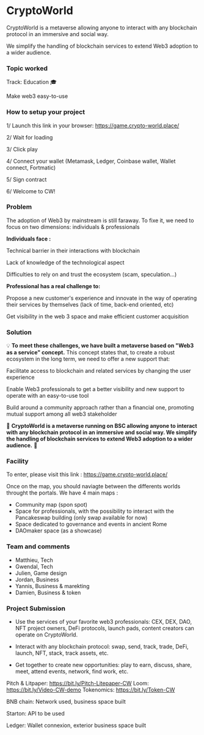 # CryptoWorld

CryptoWorld is a metaverse allowing anyone to interact with any blockchain protocol in an immersive and social way. 

We simplify the handling of blockchain services to extend Web3 adoption to a wider audience.

### **Topic worked**
Track: Education 🎓

Make web3 easy-to-use


### **How to setup your project**

1/ Launch this link in your browser: https://game.crypto-world.place/

2/ Wait for loading

3/ Click play

4/ Connect your wallet (Metamask, Ledger, Coinbase wallet, Wallet connect, Fortmatic)

5/ Sign contract

6/ Welcome to CW!



### Problem

The adoption of Web3 by mainstream is still faraway. To fixe it, we need to focus on two dimensions: individuals & professionals


**Individuals face :**

Technical barrier in their interactions with blockchain 

Lack of knowledge of the technological aspect

Difficulties to rely on and trust the ecosystem (scam, speculation...)



**Professional has a real challenge to:**

Propose a new customer's experience and innovate in the way of operating their services by themselves (lack of time, back-end oriented, etc)

Get visibility in the web 3 space and make efficient customer acquisition



### Solution

💡 **To meet these challenges, we have built a metaverse based on "Web3 as a service" concept.**
This concept states that, to create a robust ecosystem in the long term, we need to offer a new support that:

Facilitate access to blockchain and related services by changing the user experience

Enable Web3 professionals to get a better visibility and new support to operate with an easy-to-use tool

Build around a community approach rather than a financial one, promoting mutual support among all web3 stakeholder


🌈 **CryptoWorld is a metaverse running on BSC allowing anyone to interact with any blockchain protocol in an immersive and social way. 
We simplify the handling of blockchain services to extend Web3 adoption to a wider audience.** 🌈

### Facility

To enter, please visit this link : https://game.crypto-world.place/

Once on the map, you should naviagte between the differents worlds throught the portals. We have 4 main maps :
- Community map (spon spot)
- Space for professionals, with the possibility to interact with the Pancakeswap building (only swap available for now)
- Space dedicated to governance and events in ancient Rome
- DAOmaker space (as a showcase)


### Team and comments

- Matthieu, Tech
- Gwendal, Tech
- Julien, Game design
- Jordan, Business
- Yannis, Business & marekting
- Damien, Business & token


### Project Submission

- Use the services of your favorite web3 professionals: CEX, DEX, DAO, NFT project owners, DeFi protocols, launch pads, content creators can operate on CryptoWorld.

- Interact with any blockchain protocol: swap, send, track, trade, DeFi, launch, NFT, stack, track assets, etc.

- Get together to create new opportunities: play to earn, discuss, share, meet, attend events, network, find work, etc.
 
 Pitch & Litpaper: https://bit.ly/Pitch-Litepaper-CW
 Loom: https://bit.ly/Video-CW-demo
 Tokenomics: https://bit.ly/Token-CW



BNB chain: Network used, business space built 

Starton: API to be used

Ledger: Wallet connexion, exterior business space built

